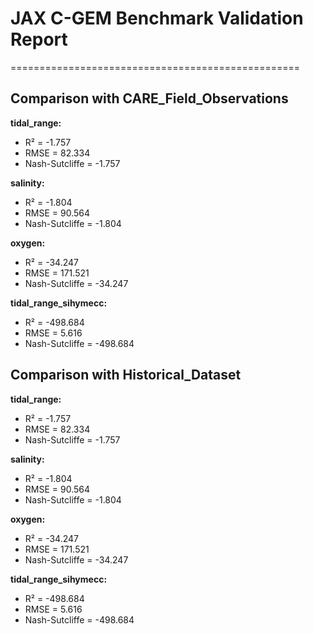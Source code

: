 # JAX C-GEM Benchmark Validation Report
==================================================

## Comparison with CARE_Field_Observations

**tidal_range:**
- R² = -1.757
- RMSE = 82.334
- Nash-Sutcliffe = -1.757

**salinity:**
- R² = -1.804
- RMSE = 90.564
- Nash-Sutcliffe = -1.804

**oxygen:**
- R² = -34.247
- RMSE = 171.521
- Nash-Sutcliffe = -34.247

**tidal_range_sihymecc:**
- R² = -498.684
- RMSE = 5.616
- Nash-Sutcliffe = -498.684

## Comparison with Historical_Dataset

**tidal_range:**
- R² = -1.757
- RMSE = 82.334
- Nash-Sutcliffe = -1.757

**salinity:**
- R² = -1.804
- RMSE = 90.564
- Nash-Sutcliffe = -1.804

**oxygen:**
- R² = -34.247
- RMSE = 171.521
- Nash-Sutcliffe = -34.247

**tidal_range_sihymecc:**
- R² = -498.684
- RMSE = 5.616
- Nash-Sutcliffe = -498.684

